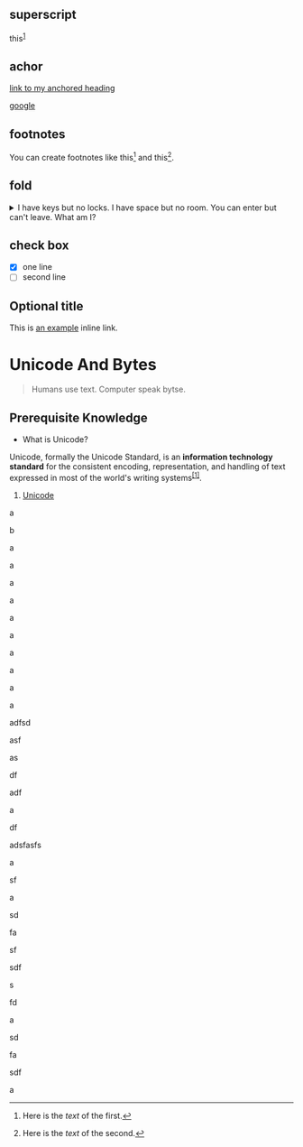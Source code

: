 ## superscript

this<sup>[1](www.google.com)</sup>

## achor

[link to my anchored heading](#my_achor)

<a name="my_achor"></a>[google](https://www.google.com)


## footnotes

You can create footnotes like this[^3] and this[^4].

[^3]: Here is the *text* of the first.
[^4]: Here is the *text* of the second.

## fold

<details>
    <summary>I have keys but no locks. I have space but no room. You can enter but can't leave. What am I?</summary>
    
    A keyboard.
</details>

## check box

- [x] one line
- [ ] second line 

## Optional title

This is [an example](http://example.com/ "Title") inline link.




# Unicode And Bytes

> Humans use text. Computer speak bytse.

## Prerequisite Knowledge

- What is Unicode?

Unicode, formally the Unicode Standard, is an **information technology standard** for the consistent encoding, representation, and handling of text expressed in most of the world's writing systems<sup>[[1]](#1)</sup>.
                                                                                

1. <a id='1'></a>[Unicode](https://en.wikipedia.org/wiki/Unicode)


a

b

a


a

a


a


a


a



a


a


a


a





adfsd

asf

as

df

adf

a

df

adsfasfs


a

sf

a

sd

fa

sf


sdf

s

fd

a

sd

fa

sdf

a



